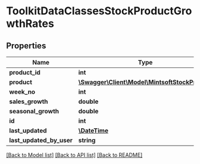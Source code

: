 # ToolkitDataClassesStockProductGrowthRates

## Properties
Name | Type | Description | Notes
------------ | ------------- | ------------- | -------------
**product_id** | **int** |  | [optional] 
**product** | [**\Swagger\Client\Model\MintsoftStockProduct**](ToolkitDataClassesStockProduct.md) |  | [optional] 
**week_no** | **int** |  | [optional] 
**sales_growth** | **double** |  | [optional] 
**seasonal_growth** | **double** |  | [optional] 
**id** | **int** |  | [optional] 
**last_updated** | [**\DateTime**](\DateTime.md) |  | [optional] 
**last_updated_by_user** | **string** |  | [optional] 

[[Back to Model list]](../README.md#documentation-for-models) [[Back to API list]](../README.md#documentation-for-api-endpoints) [[Back to README]](../README.md)


